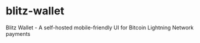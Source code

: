 # blitz-wallet
Blitz Wallet - A self-hosted mobile-friendly UI for Bitcoin Lightning Network payments
